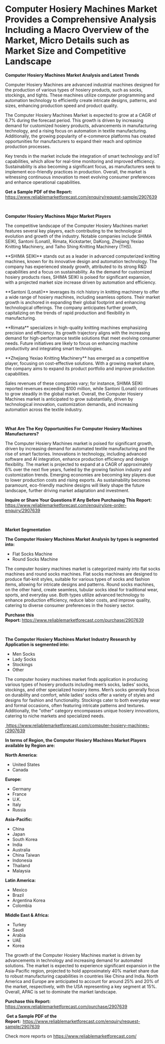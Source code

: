 <p><h1>Computer Hosiery Machines Market Provides a Comprehensive Analysis Including a Macro Overview of the Market, Micro Details such as Market Size and Competitive Landscape</h1></p><p><strong>Computer Hosiery Machines Market Analysis and Latest Trends</strong></p>
<p><p>Computer Hosiery Machines are advanced industrial machines designed for the production of various types of hosiery products, such as socks, stockings, and tights. These machines utilize computer programming and automation technology to efficiently create intricate designs, patterns, and sizes, enhancing production speed and product quality. </p><p>The Computer Hosiery Machines Market is expected to grow at a CAGR of 6.7% during the forecast period. This growth is driven by increasing demand for customized hosiery products, advancements in manufacturing technology, and a rising focus on automation in textile manufacturing. Additionally, the growing popularity of e-commerce platforms has created opportunities for manufacturers to expand their reach and optimize production processes.</p><p>Key trends in the market include the integration of smart technology and IoT capabilities, which allow for real-time monitoring and improved efficiency. Sustainability is also becoming a significant focus, as manufacturers seek to implement eco-friendly practices in production. Overall, the market is witnessing continuous innovation to meet evolving consumer preferences and enhance operational capabilities.</p></p>
<p><strong>Get a Sample PDF of the Report:&nbsp;</strong> <a href="https://www.reliablemarketforecast.com/enquiry/request-sample/2907639?utm_campaign=2397&utm_medium=2&utm_source=Github&utm_content=ia&utm_term=12032025&utm_id=computer-hosiery-machines">https://www.reliablemarketforecast.com/enquiry/request-sample/2907639</a></p>
<p>&nbsp;</p>
<p><strong>Computer Hosiery Machines Major Market Players</strong></p>
<p><p>The competitive landscape of the Computer Hosiery Machines market features several key players, each contributing to the technological evolution and growth of the industry. Notable companies include SHIMA SEIKI, Santoni (Lonati), Rimata, Kickstarter, DaKong, Zhejiang Yexiao Knitting Machinery, and Taiho Shing Knitting Machinery (THS).</p><p>**SHIMA SEIKI** stands out as a leader in advanced computerized knitting machines, known for its innovative design and automation technology. The company has experienced steady growth, attributed to its strong R&D capabilities and a focus on sustainability. As the demand for customized hosiery products rises, SHIMA SEIKI is poised for significant expansion, with a projected market size increase driven by automation and efficiency.</p><p>**Santoni (Lonati)** leverages its rich history in knitting machinery to offer a wide range of hosiery machines, including seamless options. Their market growth is anchored in expanding their global footprint and enhancing technological offerings. The company anticipates further growth, capitalizing on the trends of rapid production and flexibility in manufacturing.</p><p>**Rimata** specializes in high-quality knitting machines emphasizing precision and efficiency. Its growth trajectory aligns with the increasing demand for high-performance textile solutions that meet evolving consumer needs. Future initiatives are likely to focus on enhancing machine productivity and integrating smart technologies.</p><p>**Zhejiang Yexiao Knitting Machinery** has emerged as a competitive player, focusing on cost-effective solutions. With a growing market share, the company aims to expand its product portfolio and improve production capabilities.</p><p>Sales revenues of these companies vary; for instance, SHIMA SEIKI reported revenues exceeding $100 million, while Santoni (Lonati) continues to grow steadily in the global market. Overall, the Computer Hosiery Machines market is anticipated to grow substantially, driven by technological innovation, customization demands, and increasing automation across the textile industry.</p></p>
<p>&nbsp;</p>
<p><strong>What Are The Key Opportunities For Computer Hosiery Machines Manufacturers?</strong></p>
<p><p>The Computer Hosiery Machines market is poised for significant growth, driven by increasing demand for automated textile manufacturing and the rise of smart factories. Innovations in technology, including advanced software and AI integration, enhance production efficiency and design flexibility. The market is projected to expand at a CAGR of approximately 6% over the next five years, fueled by the growing fashion industry and customization trends. Emerging economies are becoming key players due to lower production costs and rising exports. As sustainability becomes paramount, eco-friendly machine designs will likely shape the future landscape, further driving market adaptation and investment.</p></p>
<p><strong>Inquire or Share Your Questions If Any Before Purchasing This Report:</strong> <a href="https://www.reliablemarketforecast.com/enquiry/pre-order-enquiry/2907639?utm_campaign=2397&utm_medium=2&utm_source=Github&utm_content=ia&utm_term=12032025&utm_id=computer-hosiery-machines">https://www.reliablemarketforecast.com/enquiry/pre-order-enquiry/2907639</a></p>
<p>&nbsp;</p>
<p><strong>Market Segmentation</strong></p>
<p><strong>The Computer Hosiery Machines Market Analysis by types is segmented into:</strong></p>
<p><ul><li>Flat Socks Machine</li><li>Round Socks Machine</li></ul></p>
<p><p>The computer hosiery machines market is categorized mainly into flat socks machines and round socks machines. Flat socks machines are designed to produce flat-knit styles, suitable for various types of socks and fashion items, allowing for intricate designs and patterns. Round socks machines, on the other hand, create seamless, tubular socks ideal for traditional wear, sports, and everyday use. Both types utilize advanced technology to enhance production efficiency, reduce labor costs, and improve quality, catering to diverse consumer preferences in the hosiery sector.</p></p>
<p><strong>Purchase this Report:&nbsp;</strong><a href="https://www.reliablemarketforecast.com/purchase/2907639?utm_campaign=2397&utm_medium=2&utm_source=Github&utm_content=ia&utm_term=12032025&utm_id=computer-hosiery-machines">https://www.reliablemarketforecast.com/purchase/2907639</a></p>
<p>&nbsp;</p>
<p><strong>The Computer Hosiery Machines Market Industry Research by Application is segmented into:</strong></p>
<p><ul><li>Men Socks</li><li>Lady Socks</li><li>Stockings</li><li>Other</li></ul></p>
<p><p>The computer hosiery machines market finds application in producing various types of hosiery products including men’s socks, ladies’ socks, stockings, and other specialized hosiery items. Men’s socks generally focus on durability and comfort, while ladies' socks offer a variety of styles and designs for fashion and functionality. Stockings cater to both everyday wear and formal occasions, often featuring intricate patterns and textures. Additionally, the "other" category encompasses unique hosiery innovations, catering to niche markets and specialized needs.</p></p>
<p><a href="https://www.reliablemarketforecast.com/computer-hosiery-machines-r2907639?utm_campaign=2397&utm_medium=2&utm_source=Github&utm_content=ia&utm_term=12032025&utm_id=computer-hosiery-machines">&nbsp;https://www.reliablemarketforecast.com/computer-hosiery-machines-r2907639</a></p>
<p><strong>In terms of Region, the Computer Hosiery Machines Market Players available by Region are:</strong></p>
<p>
    <p> <strong> North America: </strong>
        <ul>
            <li>United States</li>
            <li>Canada</li>
        </ul>
        </p> 
    <p> <strong> Europe: </strong>
        <ul>
            <li>Germany</li>
            <li>France</li>
            <li>U.K.</li>
            <li>Italy</li>
            <li>Russia</li>
        </ul>
        </p> 
    <p> <strong> Asia-Pacific: </strong>
        <ul>
            <li>China</li>
            <li>Japan</li>
            <li>South Korea</li>
            <li>India</li>
            <li>Australia</li>
            <li>China Taiwan</li>
            <li>Indonesia</li>
            <li>Thailand</li>
            <li>Malaysia</li>
        </ul>
        </p> 
    <p> <strong> Latin America: </strong>
        <ul>
            <li>Mexico</li>
            <li>Brazil</li>
            <li>Argentina Korea</li>
            <li>Colombia</li>
        </ul>
        </p> 
    <p> <strong> Middle East & Africa: </strong>
        <ul>
            <li>Turkey</li>
            <li>Saudi</li>
            <li>Arabia</li>
            <li>UAE</li>
            <li>Korea</li>
        </ul>
    </p>
    </p>
<p><p>The growth of the Computer Hosiery Machines market is driven by advancements in technology and increasing demand for automated solutions. The market is expected to experience significant expansion in the Asia-Pacific region, projected to hold approximately 40% market share due to robust manufacturing capabilities in countries like China and India. North America and Europe are anticipated to account for around 25% and 20% of the market, respectively, with the USA representing a key segment at 15%. Overall, APAC is set to dominate the market landscape.</p></p>
<p><strong>Purchase this Report: </strong><a href="https://www.reliablemarketforecast.com/purchase/2907639?utm_campaign=2397&utm_medium=2&utm_source=Github&utm_content=ia&utm_term=12032025&utm_id=computer-hosiery-machines">https://www.reliablemarketforecast.com/purchase/2907639</a></p>
<p>&nbsp;<strong>Get a Sample PDF of the Report:&nbsp;&nbsp;</strong><a href="https://www.reliablemarketforecast.com/enquiry/request-sample/2907639?utm_campaign=2397&utm_medium=2&utm_source=Github&utm_content=ia&utm_term=12032025&utm_id=computer-hosiery-machines">https://www.reliablemarketforecast.com/enquiry/request-sample/2907639</a></p>
<p><strong></strong></p>
<p>Check more reports on <a href="https://www.reliablemarketforecast.com/?utm_campaign=2397&utm_medium=2&utm_source=Github&utm_content=ia&utm_term=12032025&utm_id=computer-hosiery-machines">https://www.reliablemarketforecast.com/</a></p>